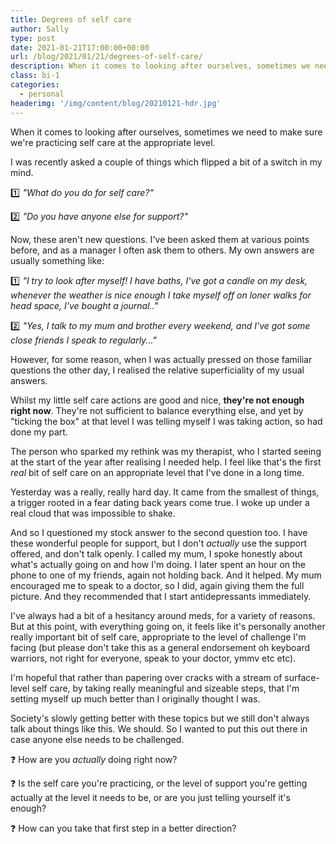 ```yaml
---
title: Degrees of self care
author: Sally
type: post
date: 2021-01-21T17:00:00+00:00
url: /blog/2021/01/21/degrees-of-self-care/
description: When it comes to looking after ourselves, sometimes we need to make sure we're practicing self care at the appropriate level. 
class: bi-1
categories:
  - personal
headerimg: '/img/content/blog/20210121-hdr.jpg'
---
```


<p class="lede">When it comes to looking after ourselves, sometimes we need to make sure we're practicing self care at the appropriate level.</p>

I was recently asked a couple of things which flipped a bit of a switch in my mind. 

1️⃣ _"What do you do for self care?"_

2️⃣ _"Do you have anyone else for support?"_

Now, these aren't new questions. I've been asked them at various points before, and as a manager I often ask them to others. My own answers are usually something like:

1️⃣ _"I try to look after myself! I have baths, I've got a candle on my desk, whenever the weather is nice enough I take myself off on loner walks for head space, I've bought a journal.."_

2️⃣ _"Yes, I talk to my mum and brother every weekend, and I've got some close friends I speak to regularly..."_

However, for some reason, when I was actually pressed on those familiar questions the other day, I realised the relative superficiality of my usual answers.

Whilst my little self care actions are good and nice, **they're not enough right now**. They're not sufficient to balance everything else, and yet by "ticking the box" at that level I was telling myself I was taking action, so had done my part.

The person who sparked my rethink was my therapist, who I started seeing at the start of the year after realising I needed help. I feel like that's the first _real_ bit of self care on an appropriate level that I've done in a long time.

Yesterday was a really, really hard day. It came from the smallest of things, a trigger rooted in a fear dating back years come true. I woke up under a real cloud that was impossible to shake.

And so I questioned my stock answer to the second question too. I have these wonderful people for support, but I don't _actually_ use the support offered, and don't talk openly. I called my mum, I spoke honestly about what's actually going on and how I'm doing. I later spent an hour on the phone to one of my friends, again not holding back. And it helped. My mum encouraged me to speak to a doctor, so I did, again giving them the full picture. And they recommended that I start antidepressants immediately.

I've always had a bit of a hesitancy around meds, for a variety of reasons. But at this point, with everything going on, it feels like it's personally another really important bit of self care, appropriate to the level of challenge I'm facing (but please don't take this as a general endorsement oh keyboard warriors, not right for everyone, speak to your doctor, ymmv etc etc).

I'm hopeful that rather than papering over cracks with a stream of surface-level self care, by taking really meaningful and sizeable steps, that I'm setting myself up much better than I originally thought I was. 

Society's slowly getting better with these topics but we still don't always talk about things like this. We should. So I wanted to put this out there in case anyone else needs to be challenged.

❓ How are you _actually_ doing right now?

❓ Is the self care you're practicing, or the level of support you're getting actually at the level it needs to be, or are you just telling yourself it's enough?

❓ How can you take that first step in a better direction?